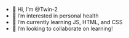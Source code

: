 - 👋 Hi, I’m @Twin-2
- 👀 I’m interested in personal health
- 🌱 I’m currently learning JS, HTML, and CSS
- 💞️ I’m looking to collaborate on learning!

<!---
Twin-2/Twin-2 is a ✨ special ✨ repository because its `README.md` (this file) appears on your GitHub profile.
You can click the Preview link to take a look at your changes.
--->


